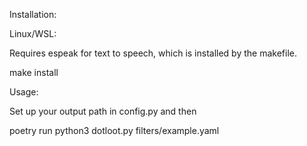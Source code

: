 Installation:

Linux/WSL:

Requires espeak for text to speech, which is installed by the makefile.

make install

Usage:

Set up your output path in config.py and then

poetry run python3 dotloot.py filters/example.yaml

